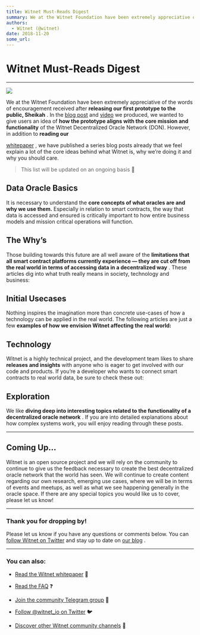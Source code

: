 ```yaml
---
title: Witnet Must-Reads Digest
summary: We at the Witnet Foundation have been extremely appreciative of the words of encouragement received after releasing our first prototype to the public, Sheikah . In the blog post and video we produced, we wanted to give users an idea of how the prototype aligns with the core mission and functionality of the Witnet Decentralized Oracle Network (DON). However, in addition to reading our whitepaper , we have published a series blog posts already that we feel explain a lot of the core ideas behind wh
authors:
  - Witnet (@witnet)
date: 2018-11-20
some_url: 
---
```


# Witnet Must-Reads Digest


----


![](https://cdn-images-1.medium.com/max/2000/1*TbDNgslm2LBtkIpFC85f_w.png)

We at the Witnet Foundation have been extremely appreciative of the words of encouragement received after 
**releasing our first prototype to the public, Sheikah**
 . In the 
[blog post](https://medium.com/witnet/welcome-to-sheikah-5b658d4815c8)
 and 
[video](https://www.youtube.com/watch?v=ZBYjc4SaDzw&t=5s)
 we produced, we wanted to give users an idea of 
**how the prototype aligns with the core mission and functionality**
 of the Witnet Decentralized Oracle Network (DON).
However, in addition to 
**reading our**
  
[whitepaper](https://witnet.io/static/witnet-whitepaper.pdf)
 , we have published a series blog posts already that we feel explain a lot of the core ideas behind what Witnet is, why we’re doing it and why you should care.
> This list will be updated on an ongoing basis 📆


## Data Oracle Basics
It is necessary to understand the 
**core concepts of what oracles are and why we use them.**
 Especially in relation to smart contracts, the way that data is accessed and ensured is critically important to how entire business models and mission critical operations will function.

## The Why’s
Those building towards this future are all well aware of the 
**limitations that all smart contract platforms currently experience — they are cut off from the real world in terms of accessing data in a decentralized way**
 .
These articles dig into what truth really means in society, technology and business:

## Initial Usecases
Nothing inspires the imagination more than concrete use-cases of how a technology can be applied in the real world. The following articles are just a few 
**examples of how we envision Witnet affecting the real world:**
 

## Technology
Witnet is a highly technical project, and the development team likes to share 
**releases and insights**
 with anyone who is eager to get involved with our code and products. If you’re a developer who wants to connect smart contracts to real world data, be sure to check these out:

## Exploration
We like 
**diving deep into interesting topics related to the functionality of a decentralized oracle network**
 . If you are into detailed explanations about how complex systems work, you will enjoy reading through these posts.

----


## Coming Up…
Witnet is an open source project and we will rely on the community to continue to give us the feedback necessary to create the best decentralized oracle network that the world has seen.
We will continue to create content regarding our own research, emerging use cases, where we will be in terms of events and meetups, as well as what we see happening generally in the oracle space. If there are any special topics you would like us to cover, please let us know!

----


### Thank you for dropping by!
Please let us know if you have any questions or comments below. You can 
[follow Witnet on Twitter](http://twitter.com/witnet_io)
 and stay up to date on 
[our blog](http://medium.com/witnet)
 .

----


### You can also:



 *  [Read the Witnet whitepaper](https://witnet.io/static/witnet-whitepaper.pdf) 📃

 *  [Read the FAQ](https://witnet.io/#/faq) ❓

 *  [Join the community Telegram group](https://t.me/witnetio) 💬

 *  [Follow @witnet_io on Twitter](https://twitter.com/witnet_io) 🐦

 *  [Discover other Witnet community channels](https://witnet.io/#/contact) 👥
